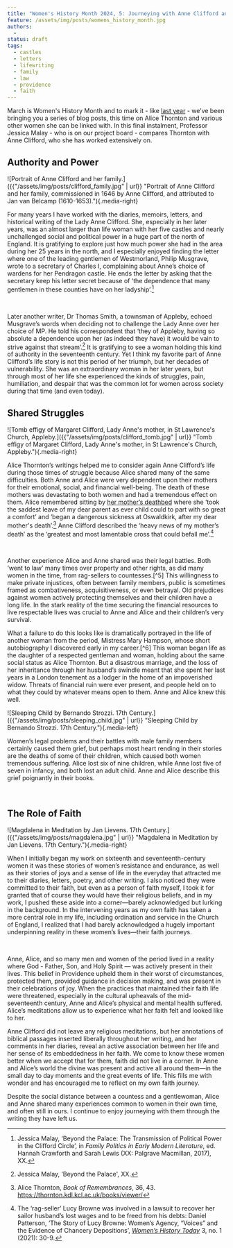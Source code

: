 ```yaml
---
title: "Women's History Month 2024, 5: Journeying with Anne Clifford and Alice Thornton"
feature: /assets/img/posts/womens_history_month.jpg
authors:
  - 
status: draft
tags:
  - castles
  - letters
  - lifewriting
  - family
  - law
  - providence
  - faith
---
```


March is Women's History Month and to mark it - like [last year](https://thornton.kdl.kcl.ac.uk/posts/blog/2023-03-01-WHMThorntonandKempe/) - we’ve been bringing you a series of blog posts, this time on Alice Thornton and various other women she can be linked with. In this final instalment, Professor Jessica Malay - who is on our project board - compares Thornton with Anne Clifford, who she has worked extensively on.

## Authority and Power

![Portrait of Anne Clifford and her family.]({{"/assets/img/posts/clifford_family.jpg" | url}} "Portrait of Anne Clifford and her family, commissioned in 1646 by Anne Clifford, and attributed to Jan van Belcamp (1610-1653)."){.media-right}

For many years I have worked with the diaries, memoirs, letters, and historical writing of the Lady Anne Clifford.  She, especially in her later years, was an almost larger than life woman with her five castles and nearly unchallenged social and political power in a huge part of the north of England.  It is gratifying to explore just how much power she had in the area during her 25 years in the north, and I especially enjoyed finding the letter where one of the leading gentlemen of Westmorland, Philip Musgrave, wrote to a secretary of Charles I, complaining about Anne’s choice of wardens for her Pendragon castle.  He ends the letter by asking that the secretary keep his letter secret because of ‘the dependence that many gentlemen in these counties have on her ladyship’.[^1]   

<p>&nbsp;</p>

Later another writer, Dr Thomas Smith, a townsman of Appleby, echoed Musgrave’s words when deciding not to challenge the Lady Anne over her choice of MP. He told his correspondent that ‘they of Appleby, having so absolute a dependence upon her (as indeed they have) it would be vain to strive against that stream’.[^2]  It is gratifying to see a woman holding this kind of authority in the seventeenth century.  Yet I think my favorite part of Anne Clifford’s life story is not this period of her triumph, but her decades of vulnerability.  She was an extraordinary woman in her later years, but through most of her life she experienced the kinds of struggles, pain, humiliation, and despair that was the common lot for women across society during that time (and even today).   

## Shared Struggles

![Tomb effigy of Margaret Clifford, Lady Anne's mother, in St Lawrence's Church, Appleby.]({{"/assets/img/posts/clifford_tomb.jpg" | url}} "Tomb effigy of Margaret Clifford, Lady Anne's mother, in St Lawrence's Church, Appleby."){.media-right}

Alice Thornton’s writings helped me to consider again Anne Clifford’s life during those times of struggle because Alice shared many of the same difficulties. Both Anne and Alice were very dependent upon their mothers for their emotional, social, and financial well-being.  The death of these mothers was devastating to both women and had a tremendous effect on them. Alice remembered sitting by [her mother’s deathbed](https://thornton.kdl.kcl.ac.uk/posts/blog/2023-03-14-remembrances-encounters-elspeth-graham/) where she ‘took the saddest leave of my dear parent as ever child could to part with so great a comfort’ and ‘began a dangerous sickness at Oswaldkirk, after my dear mother's death’.[^3]  Anne Clifford described the ‘heavy news of my mother’s death’ as the ‘greatest and most lamentable cross that could befall me’.[^4] 

<p>&nbsp;</p>
Another experience Alice and Anne shared was their legal battles.  Both ‘went to law’ many times over property and other rights, as did many women in the time, from rag-sellers to countesses.[^5] This willingness to make private injustices, often between family members, public is sometimes framed as combativeness, acquisitiveness, or even betrayal. Old prejudices against women actively protecting themselves and their children have a long life.  In the stark reality of the time securing the financial resources to live respectable lives was crucial to Anne and Alice and their children’s very survival.  

What a failure to do this looks like is dramatically portrayed in the life of another woman from the period, Mistress Mary Hampson, whose short autobiography I discovered early in my career.[^6]  This woman began life as the daughter of a respected gentleman and woman, holding about the same social status as Alice Thornton.  But a disastrous marriage, and the loss of her inheritance through her husband’s swindle meant that she spent her last years in a London tenement as a lodger in the home of an impoverished widow. Threats of financial ruin were ever present, and people held on to what they could by whatever means open to them.  Anne and Alice knew this well.   

![Sleeping Child by Bernando Strozzi. 17th Century.]({{"/assets/img/posts/sleeping_child.jpg" | url}} "Sleeping Child by Bernando Strozzi. 17th Century."){.media-left}

Women’s legal problems and their battles with male family members certainly caused them grief, but perhaps most heart rending in their stories are the deaths of some of their children, which caused both women tremendous suffering. Alice lost six of nine children, while Anne lost five of seven in infancy, and both lost an adult child. Anne and Alice describe this grief poignantly in their books. 

<p>&nbsp;</p>

## The Role of Faith 

![Magdalena in Meditation by Jan Lievens. 17th Century.]({{"/assets/img/posts/magdalena.jpg" | url}} "Magdalena in Meditation by Jan Lievens. 17th Century."){.media-right}

When I initially began my work on sixteenth and seventeenth-century women it was these stories of women’s resistance and endurance, as well as their stories of joys and a sense of life in the everyday that attracted me to their diaries, letters, poetry, and other writing.  I also noticed they were committed to their faith, but even as a person of faith myself, I took it for granted that of course they would have their religious beliefs, and in my work, I pushed these aside into a corner—barely acknowledged but lurking in the background.  In the intervening years as my own faith has taken a more central role in my life, including ordination and service in the Church of England, I realized that I had barely acknowledged a hugely important underpinning reality in these women’s lives—their faith journeys. 

<p>&nbsp;</p>

Anne, Alice, and so many men and women of the period lived in a reality where God - Father, Son, and Holy Spirit — was actively present in their lives.  This belief in Providence upheld them in their worst of circumstances, protected them, provided guidance in decision making, and was present in their celebrations of joy.  When the practices that maintained their faith life were threatened, especially in the cultural upheavals of the mid-seventeenth century, Anne and Alice’s physical and mental health suffered.  Alice’s meditations allow us to experience what her faith felt and looked like to her.  

Anne Clifford did not leave any religious meditations, but her annotations of biblical passages inserted liberally throughout her writing, and her comments in her diaries, reveal an active association between her life and her sense of its embeddedness in her faith. We come to know these women better when we accept that for them, faith did not live in a corner.  In Anne and Alice’s world the divine was present and active all around them—in the small day to day moments and the great events of life.  This fills me with wonder and has encouraged me to reflect on my own faith journey.   

Despite the social distance between a countess and a gentlewoman, Alice and Anne shared many experiences common to women in their own time, and often still in ours. I continue to enjoy journeying with them through the writing they have left us. 

[^1]: Jessica Malay, ‘Beyond the Palace: The Transmission of Political Power in the Clifford Circle’, in *Family Politics in Early Modern Literature*, ed. Hannah Crawforth and Sarah Lewis (XX: Palgrave Macmillan, 2017), XX. 
[^2]: Jessica Malay, ‘Beyond the Palace', XX. 
[^3]: Alice Thornton, *Book of Remembrances*, 36, 43. https://thornton.kdl.kcl.ac.uk/books/viewer/ 
[^3]:Anne Clifford, *Anne Clifford’s Autobiographical Writing*, ed. Jessica Malay (Manchester: Manchester University Press, 2018), 36.
[^4]: The ‘rag-seller’ Lucy Browne was involved in a lawsuit to recover her sailor husband’s lost wages and to be freed from his debts: Daniel Patterson, ‘The Story of Lucy Browne: Women’s Agency, “Voices” and the Evidence of Chancery Depositions’, [*Women’s History Today*](https://womenshistorynetwork.org/wp-content/uploads/2021/12/wht_winter21_03_02.pdf) 3, no. 1 (2021): 30-9. 
[^5]: Jessica Malay, *The Case of Mistress Mary Hampson: Her Story of Marital Abuse and Defiance in Seventeenth-Century England* (XXX: Stanford University Press, 2014).

